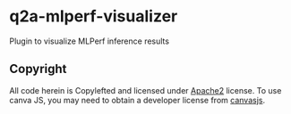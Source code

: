 # q2a-mlperf-visualizer
Plugin to visualize MLPerf inference results

## Copyright
All code herein is Copylefted and licensed under [Apache2](https://github.com/arjunsuresh/q2a-mlperf-visualizer/blob/main/LICENSE.md) license. To use canva JS, you may need to obtain a developer license from [canvasjs](https://canvasjs.com/). 
